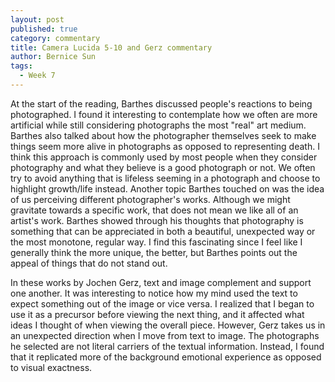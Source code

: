 ```yaml
---
layout: post
published: true
category: commentary
title: Camera Lucida 5-10 and Gerz commentary
author: Bernice Sun
tags:
  - Week 7
---
```


At the start of the reading, Barthes discussed people's reactions to being photographed. I found it interesting to contemplate how we often are more artificial while still considering photographs the most "real" art medium. Barthes also talked about how the photographer themselves seek to make things seem more alive in photographs as opposed to representing death. I think this approach is commonly used by most people when they consider photography and what they believe is a good photograph or not. We often try to avoid anything that is lifeless seeming in a photograph and choose to highlight growth/life instead. Another topic Barthes touched on was the idea of us perceiving different photographer's works. Although we might gravitate towards a specific work, that does not mean we like all of an artist's work. Barthes showed through his thoughts that photography is something that can be appreciated in both a beautiful, unexpected way or the most monotone, regular way. I find this fascinating since I feel like I generally think the more unique, the better, but Barthes points out the appeal of things that do not stand out.

In these works by Jochen Gerz, text and image complement and support one another. It was interesting to notice how my mind used the text to expect something out of the image or vice versa. I realized that I began to use it as a precursor before viewing the next thing, and it affected what ideas I thought of when viewing the overall piece. However, Gerz takes us in an unexpected direction when I move from text to image. The photographs he selected are not literal carriers of the textual information. Instead, I found that it replicated more of the background emotional experience as opposed to visual exactness.